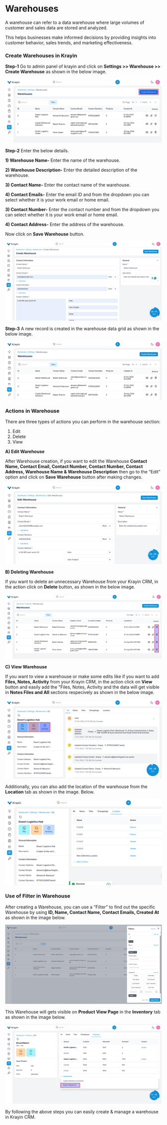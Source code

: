 # Warehouses

A warehouse can refer to a data warehouse where large volumes of customer and sales data are stored and analyzed. 

This helps businesses make informed decisions by providing insights into customer behavior, sales trends, and marketing effectiveness.

### Create Warehouses in Krayin

**Step-1** Go to admin panel of krayin and click on **Settings >> Warehouse >> Create Warehouse** as shown in the below image.

![Warehouse](../../assets/2.x/images/setting/warehouse.png)

**Step-2** Enter the below details.

**1) Warehouse Name-** Enter the name of the warehouse.

**2) Warehouse Description-** Enter the detailed description of the warehouse.

**3) Contact Name-** Enter the contact name of the warehouse.

**4) Contact Emails-** Enter the email ID and from the dropdown you can select whether it is your work email or home email.

**3) Contact Number-** Enter the contact number and from the dropdown you can select whether it is your work email or home email.

**4) Contact Address-** Enter the address of the warehouse.

Now click on **Save Warehouse** button.

![Create Warehouse](../../assets/2.x/images/setting/createWarehouse.png)

**Step-3** A new record is created in the warehouse data grid as shown in the below image.

![Grid Warehouse](../../assets/2.x/images/setting/warehouseGrid.png)

### Actions in Warehouse

There are three types of actions you can perform in the warehouse section:

1) Edit
2) Delete
3) View

**A) Edit Warehouse**

After Warehouse creation, if you want to edit the Warehouse **Contact Name, Contact Email, Contact Number, Contact Number, Contact Address, Warehouse Name & Warehouse Description** then go to the “Edit” option and click on **Save Warehouse** button after making changes.

![Warehouse edit](../../assets/2.x/images/setting/editWarehouse.png)

**B) Deleting Warehouse**

If you want to delete an unnecessary Warehouse from your Krayin CRM, in the action click on **Delete** button, as shown in the below image.

![Delete Grid](../../assets/2.x/images/setting/deleteWarehouse.png)

**C) View Warehouse**

If you want to view a warehouse or make some edits like if you want to add **Files, Notes, Activity** from your Krayin CRM, in the action click on **View** button and easily add the "Files, Notes, Activity and the data will get visible in **Notes Files and All** sections respecively as shown in the below image.

![Grid](../../assets/2.x/images/setting/viewWarehouse.png)

Additionally, you can also add the location of the warehouse from the **Location** tab as shown in the image. Below.

![Grid](../../assets/2.x/images/setting/location.png)

### Use of Filter in Warehouse 

After creating a Warehouse, you can use a “Filter” to find out the specific Warehouse by using **ID, Name, Contact Name, Contact Emails, Created At** as shown in the image below.

![Grid](../../assets/2.x/images/setting/warehouseFilter.png)

This Warehouse will gets visible on **Product View Page** in the **Inventory** tab as shown in the image below.

![Grid](../../assets/2.x/images/setting/wareOutput.png)

By following the above steps you can easily create & manage a warehouse in Krayin CRM.








